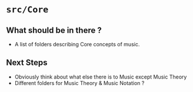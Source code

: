 # `src/Core`

## What should be in there ?

* A list of folders describing Core concepts of music.

## Next Steps

* Obviously think about what else there is to Music except Music Theory
* Different folders for Music Theory & Music Notation ?

